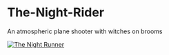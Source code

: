 # The-Night-Rider
An atmospheric plane shooter with witches on brooms

[![The Night Runner](http://i.imgur.com/W64pGQOl.png)](https://vimeo.com/226354585 "Night Runner - Click to Watch!")

